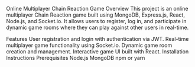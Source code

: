 Online Multiplayer Chain Reaction Game
Overview
This project is an online multiplayer Chain Reaction game built using MongoDB, Express.js, React, Node.js, and Socket.io. It allows users to register, log in, and participate in dynamic game rooms where they can play against other users in real-time.

Features
User registration and login with authentication via JWT.
Real-time multiplayer game functionality using Socket.io.
Dynamic game room creation and management.
Interactive game UI built with React.
Installation Instructions
Prerequisites
Node.js
MongoDB
npm or yarn